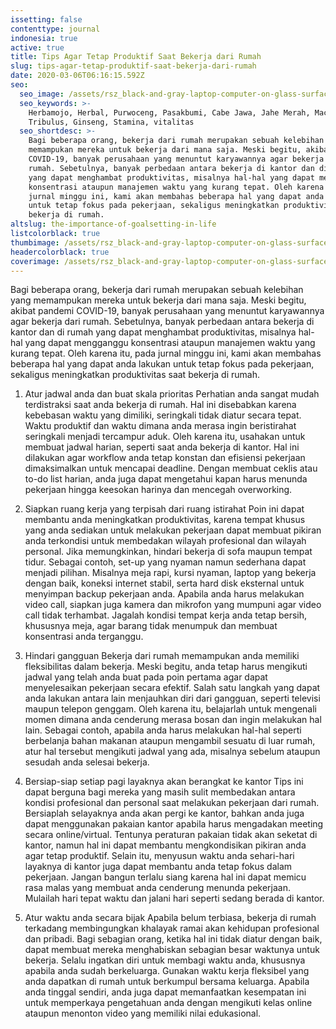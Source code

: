```yaml
---
issetting: false
contenttype: journal
indonesia: true
active: true
title: Tips Agar Tetap Produktif Saat Bekerja dari Rumah
slug: tips-agar-tetap-produktif-saat-bekerja-dari-rumah
date: 2020-03-06T06:16:15.592Z
seo:
  seo_image: /assets/rsz_black-and-gray-laptop-computer-on-glass-surface-128622.jpg
  seo_keywords: >-
    Herbamojo, Herbal, Purwoceng, Pasakbumi, Cabe Jawa, Jahe Merah, Maca,
    Tribulus, Ginseng, Stamina, vitalitas
  seo_shortdesc: >-
    Bagi beberapa orang, bekerja dari rumah merupakan sebuah kelebihan yang
    memampukan mereka untuk bekerja dari mana saja. Meski begitu, akibat pandemi
    COVID-19, banyak perusahaan yang menuntut karyawannya agar bekerja dari
    rumah. Sebetulnya, banyak perbedaan antara bekerja di kantor dan di rumah
    yang dapat menghambat produktivitas, misalnya hal-hal yang dapat mengganggu
    konsentrasi ataupun manajemen waktu yang kurang tepat. Oleh karena itu, pada
    jurnal minggu ini, kami akan membahas beberapa hal yang dapat anda lakukan
    untuk tetap fokus pada pekerjaan, sekaligus meningkatkan produktivitas saat
    bekerja di rumah.
altslug: the-importance-of-goalsetting-in-life
listcolorblack: true
thumbimage: /assets/rsz_black-and-gray-laptop-computer-on-glass-surface-128622.jpg
headercolorblack: true
coverimage: /assets/rsz_black-and-gray-laptop-computer-on-glass-surface-128622.jpg
---
```

Bagi beberapa orang, bekerja dari rumah merupakan sebuah kelebihan yang memampukan mereka untuk bekerja dari mana saja. Meski begitu, akibat pandemi COVID-19, banyak perusahaan yang menuntut karyawannya agar bekerja dari rumah. Sebetulnya, banyak perbedaan antara bekerja di kantor dan di rumah yang dapat menghambat produktivitas, misalnya hal-hal yang dapat mengganggu konsentrasi ataupun manajemen waktu yang kurang tepat. Oleh karena itu, pada jurnal minggu ini, kami akan membahas beberapa hal yang dapat anda lakukan untuk tetap fokus pada pekerjaan, sekaligus meningkatkan produktivitas saat bekerja di rumah.

1. Atur jadwal anda dan buat skala prioritas
	Perhatian anda sangat mudah terdistraksi saat anda bekerja di rumah. Hal ini disebabkan karena kebebasan waktu yang dimiliki, seringkali tidak diatur secara tepat. Waktu produktif dan waktu dimana anda merasa ingin beristirahat seringkali menjadi tercampur aduk.
	Oleh karena itu, usahakan untuk membuat jadwal harian, seperti saat anda bekerja di kantor. Hal ini dilakukan agar workflow anda tetap konstan dan efisiensi pekerjaan dimaksimalkan untuk mencapai deadline. Dengan membuat ceklis atau to-do list harian, anda juga dapat mengetahui kapan harus menunda pekerjaan hingga keesokan harinya dan mencegah overworking.

2. Siapkan ruang kerja yang terpisah dari ruang istirahat
	Poin ini dapat membantu anda meningkatkan produktivitas, karena tempat khusus yang anda sediakan untuk melakukan pekerjaan dapat membuat pikiran anda terkondisi untuk membedakan wilayah profesional dan wilayah personal. Jika memungkinkan, hindari bekerja di sofa maupun tempat tidur.
	Sebagai contoh, set-up yang nyaman namun sederhana dapat menjadi pilihan. Misalnya meja rapi, kursi nyaman, laptop yang bekerja dengan baik, koneksi internet stabil, serta hard disk eksternal untuk menyimpan backup pekerjaan anda. Apabila anda harus melakukan video call, siapkan juga kamera dan mikrofon yang mumpuni agar video call tidak terhambat. Jagalah kondisi tempat kerja anda tetap bersih, khususnya meja, agar barang tidak menumpuk dan membuat konsentrasi anda terganggu.

3. Hindari gangguan
	Bekerja dari rumah memampukan anda memiliki fleksibilitas dalam bekerja. Meski begitu, anda tetap harus mengikuti jadwal yang telah anda buat pada poin pertama agar dapat menyelesaikan pekerjaan secara efektif. Salah satu langkah yang dapat anda lakukan antara lain menjauhkan diri dari gangguan, seperti televisi maupun telepon genggam.
	Oleh karena itu, belajarlah untuk mengenali momen dimana anda cenderung merasa bosan dan ingin melakukan hal lain. Sebagai contoh, apabila anda harus melakukan hal-hal seperti berbelanja bahan makanan ataupun mengambil sesuatu di luar rumah, atur hal tersebut mengikuti jadwal yang ada, misalnya sebelum ataupun sesudah anda selesai bekerja.

4. Bersiap-siap setiap pagi layaknya akan berangkat ke kantor
	Tips ini dapat berguna bagi mereka yang masih sulit membedakan antara kondisi profesional dan personal saat melakukan pekerjaan dari rumah. Bersiaplah selayaknya anda akan pergi ke kantor, bahkan anda juga dapat menggunakan pakaian kantor apabila harus mengadakan meeting secara online/virtual. Tentunya peraturan pakaian tidak akan seketat di kantor, namun hal ini dapat membantu mengkondisikan pikiran anda agar tetap produktif.
	Selain itu, menyusun waktu anda sehari-hari layaknya di kantor juga dapat membantu anda tetap fokus dalam pekerjaan. Jangan bangun terlalu siang karena hal ini dapat memicu rasa malas yang membuat anda cenderung menunda pekerjaan. Mulailah hari tepat waktu dan jalani hari seperti sedang berada di kantor.
	
5. Atur waktu anda secara bijak
	Apabila belum terbiasa, bekerja di rumah terkadang membingungkan khalayak ramai akan kehidupan profesional dan pribadi. Bagi sebagian orang, ketika hal ini tidak diatur dengan baik, dapat membuat mereka menghabiskan sebagian besar waktunya untuk bekerja.
	Selalu ingatkan diri untuk membagi waktu anda, khususnya apabila anda sudah berkeluarga. Gunakan waktu kerja fleksibel yang anda dapatkan di rumah untuk berkumpul bersama keluarga. Apabila anda tinggal sendiri, anda juga dapat memanfaatkan kesempatan ini untuk memperkaya pengetahuan anda dengan mengikuti kelas online ataupun menonton video yang memiliki nilai edukasional.
